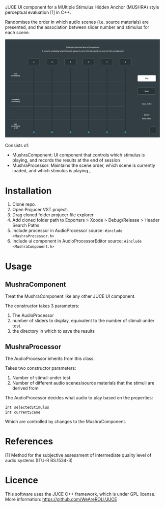 JUCE UI component for a MUltiple Stimulus Hidden Anchor (MUSHRA) style perceptual evaluation [1] in C++.

Randomises the order in which audio scenes (i.e. source materials) are presented, and the association between slider number and stimulus for each scene.

![alt text](https://github.com/chrisyeoward/mushra-component/blob/master/assets/interface.png "User Interface")


Consists of:
- MushraComponent: UI component that controls which stimulus is playing, and records the results at the end of session
- MushraProcessor: Maintains the scene order, which scene is currently loaded, and which stimulus is playing ,

# Installation

1. Clone repo.
2. Open Projucer VST project.
3. Drag cloned folder projucer file explorer
4. Add cloned folder path to Exporters > Xcode > Debug/Release > Header Search Paths
5. Include processor in AudioProcessor source: `#include <MushraProcessor.h>`
6. Include ui component in AudioProcessorEditor source: `#include <MushraComponent.h>`

# Usage
## MushraComponent

Treat the MushraComponent like any other JUCE UI component.

The constructor takes 3 parameters:
1. The AudioProcessor
2. number of sliders to display, equivalent to the number of stimuli under test.
3. the directory in which to save the results


<!-- show/hide reference button -->

## MushraProcessor

The AudioProcessor inherits from this class.

Takes two constructor parameters:
1. Number of stimuli under test.
2. Number of different audio scenes/source materials that the stimuli are derived from

The AudioProcessor decides what audio to play based on the properties:

```
int selectedStimulus
int currentScene
```

Which are controlled by changes to the MushraComponent.


# References
[1] Method for the subjective assessment of intermediate quality level of audio systems (ITU-R BS.1534-3)

# Licence
This software uses the JUCE C++ framework, which is under GPL license. More information: https://github.com/WeAreROLI/JUCE
